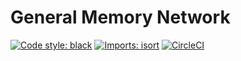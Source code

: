 # General Memory Network

[![Code style: black](https://img.shields.io/badge/code%20style-black-000000.svg)](https://github.com/psf/black)
[![Imports: isort](https://img.shields.io/badge/%20imports-isort-%231674b1?style=flat&labelColor=ef8336)](https://pycqa.github.io/isort/)
[![CircleCI](https://dl.circleci.com/status-badge/img/gh/cosmoquester/general-memory-network/tree/master.svg?style=svg&circle-token=fe8d1056260831da25983bb1ffbfe6289c5219ed)](https://dl.circleci.com/status-badge/redirect/gh/cosmoquester/general-memory-network/tree/master)
